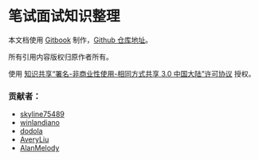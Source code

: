 笔试面试知识整理
=============

本文档使用 [Gitbook](https://github.com/GitbookIO/gitbook) 制作，[Github 仓库地址](https://github.com/HIT-Alibaba/interview)。

所有引用内容版权归原作者所有。

使用 [知识共享“署名-非商业性使用-相同方式共享 3.0 中国大陆”许可协议](https://creativecommons.org/licenses/by-nc-sa/3.0/cn/) 授权。

### 贡献者：

* [skyline75489](https://github.com/skyline75489)
* [winlandiano](https://github.com/winlandiano)
* [dodola](https://github.com/dodola)
* [AveryLiu](https://github.com/AveryLiu)
* [AlanMelody](https://github.com/AlanMelody)

